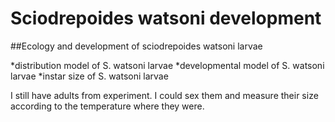 # Sciodrepoides watsoni development
##Ecology and development of sciodrepoides watsoni larvae

*distribution model of S. watsoni larvae
*developmental model of S. watsoni larvae
*instar size of S. watsoni larvae

I still have adults from experiment. I could sex them and measure their size according to the temperature where they were.

